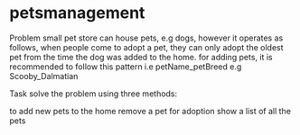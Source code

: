 # petsmanagement
Problem small pet store can house pets, e.g dogs, however it operates as follows, when people come to adopt a pet, they can only adopt the oldest pet from the time the dog was added to the home. for adding pets, it is recommended to follow this pattern i.e petName_petBreed e.g Scooby_Dalmatian

Task solve the problem using three methods:

to add new pets to the home
remove a pet for adoption
show a list of all the pets
